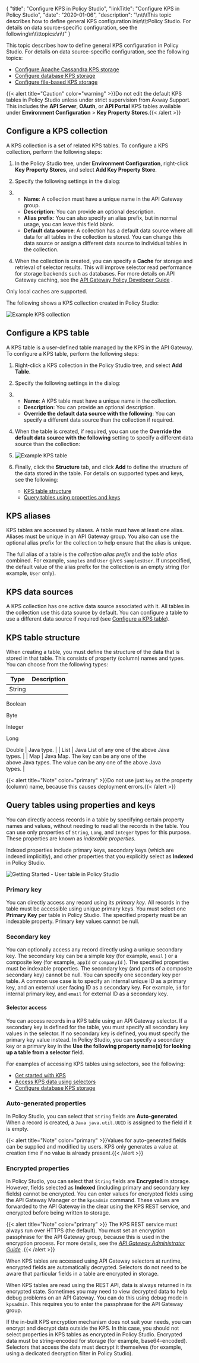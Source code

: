 {
"title": "Configure KPS in Policy Studio",
"linkTitle": "Configure KPS in Policy Studio",
"date": "2020-01-06",
"description": "\\n\\t\\tThis topic describes how to define general KPS configuration in\\n\\t\\tPolicy Studio. For details on data source-specific configuration, see the following\\n\\t\\ttopics:\\n\\t"
}
﻿

This topic describes how to define general KPS configuration in
Policy Studio. For details on data source-specific configuration, see the following
topics:

-   [Configure Apache Cassandra KPS storage](6_Configure_Apache_Cassandra_Storage.htm)
-   [Configure database KPS storage](7_Configure_database_storage.htm)
-   [Configure file-based KPS storage](8_Configure_file_based_storage.htm)

{{< alert title="Caution" color="warning" >}}Do not edit the default KPS tables in Policy Studio unless under strict supervision from Axway Support. This includes the **API Server**, **OAuth**, or **API Portal** KPS tables available under **Environment Configuration** > **Key Property Stores**.{{< /alert >}}

Configure a KPS collection
--------------------------

A KPS collection is a set of related KPS tables. To configure a KPS collection, perform the following steps:

1.  In the Policy Studio tree, under **Environment Configuration**, right-click **Key Property Stores**, and select **Add Key Property Store**.
2.  Specify the following settings in the dialog:
3.  -   **Name**: A collection
        must have a unique name in the
        API Gateway
        group.
    -   **Description**: You can provide an optional description.
    -   **Alias prefix**: You
        can also specify an alias prefix, but in normal usage, you
        can leave this field blank.
    -   **Default data source**: A collection has a default data source where all data
        for all tables in the collection is stored. You can change this data
        source or assign a different data source to individual tables in the
        collection.

4.  When the collection is created, you can specify a **Cache** for storage and
    retrieval of selector results. This will improve selector read
    performance for storage backends such as databases. For more details
    on
    API Gateway
    caching, see the
    [API Gateway Policy Developer Guide](/bundle/APIGateway_77_PolicyDevGuide_allOS_en_HTML5/)
    .

Only
local caches are supported.

The following shows a KPS collection created in Policy Studio:

![Example KPS collection](/Images/APIGatewayKPSUserGuide/03000017.png)

Configure a KPS table
---------------------

A KPS table is a user-defined table managed by the KPS in the API Gateway. To configure a KPS table, perform the following steps:

1.  Right-click a KPS collection in the Policy Studio tree, and select **Add Table**.
2.  Specify the following settings in the dialog:
3.  -   **Name**: A KPS table
        must have a unique name in the collection.
    -   **Description**: You can provide an optional description.
    -   **Override the default data source with the following**: You can specify a different data source than the collection if required.

4.  When the table is created, if required, you can use the **Override the default data source with the following** setting to specify a different data source than the collection:
5.  ![Example KPS table](/Images/APIGatewayKPSUserGuide/03000018.png)
6.  Finally, click the **Structure** tab, and click **Add** to define the structure of the data stored in the table. For details on supported types and keys, see the following:
    -   [KPS table structure](#KPS)
    -   [Query tables using properties and keys](#Query)

    >

KPS aliases
-----------

KPS tables are accessed by aliases. A table must have at least one alias.
Aliases must be unique in an
API Gateway
group. You also can use the optional alias prefix for the collection
to help ensure that the alias is unique.

The full alias of a table is the *collection alias prefix* and
the *table alias* combined. For example,
`samples`
and
`User`
gives
`samplesUser`. If unspecified, the default value of the alias prefix for the
collection is an empty string (for example,
`User`
only).

KPS data sources
----------------

A KPS collection has one active data source associated with it. All
tables in the collection use this data source by default. You can
configure a table to use a different data source if required (see [Configure a KPS table](#Configur)).

KPS table structure
-------------------

When creating a table, you must define the structure of the data
that is stored in that table. This consists of property (column) names
and types. You can choose from the following types:

| Type    | Description                                                  |
|---------|--------------------------------------------------------------|
| String  
          
 Boolean  
          
 Byte     
          
 Integer  
          
 Long     
          
 Double   | Java type.                                                   |
| List    | Java List of any one of the above Java                       
  types.                                                        |
| Map     | Java Map. The key can be any one of the                      
  above Java types. The value can be any one of the above Java  
  types.                                                        |

{{< alert title="Note" color="primary" >}}Do not use just `key` as the property (column) name, because this causes deployment errors.{{< /alert >}}

Query tables using properties and keys
--------------------------------------

You can directly access records in a table by specifying certain
property names and values, without needing to read all the records in
the table. You can use only properties of
`String`, `Long`, and `Integer` types
for this purpose. These properties are known as *indexable properties*.

Indexed properties include primary keys, secondary keys (which are indexed implicitly), and
other properties that you explicitly select as **Indexed** in Policy Studio.

![Getting Started - User table in Policy Studio](/Images/APIGatewayKPSUserGuide/03000002.png)

### Primary key

You can directly access any record using its *primary key*. All
records in the table must be accessible using unique primary keys.
You must select one **Primary Key** per table in Policy Studio. The specified property
must be an indexable property. Primary key values cannot be null.

### Secondary key

You can optionally access any record directly using a unique secondary
key. The secondary key can be a simple key (for example,
`email`
) or a composite key (for example,
`appId`
or
`companyId`
). The specified properties must be indexable properties. The
secondary key (and parts of a composite secondary key) cannot be null.
You can specify one secondary key per table.
A common use case is to specify an internal unique ID as a primary key,
and an external user facing ID as a secondary key. For example,
`id` for internal primary key, and `email`
for external ID as a secondary key.

#### Selector access

You can access records in a KPS table using an
API Gateway
selector. If a secondary key is defined for the table, you must
specify all secondary key values in the selector. If no secondary key
is defined, you must specify the primary key value instead. In Policy Studio, you can specify a secondary key or a primary key in the **Use the following property name(s) for looking up a table from a selector** field.

For
examples of accessing KPS tables using selectors, see the following:

-   [Get started with KPS](2_Get_started.htm)
-   [Access KPS data using selectors](4_How_to_access_KPS_data_using_selectors.htm)
-   [Configure database KPS storage](7_Configure_database_storage.htm)

### Auto-generated properties

In Policy Studio, you can select that `String` fields are **Auto-generated**.
When a record is created, a `Java java.util.UUID` is assigned
to the field if it is empty.

{{< alert title="Note" color="primary" >}}Values
for auto-generated fields can be supplied and modified by users. KPS
only generates a value at creation time if no value is already
present.{{< /alert >}}

### Encrypted properties

In Policy Studio, you can select that `String` fields are **Encrypted** in storage. However, fields selected as
**Indexed** (including primary and secondary key fields) cannot be encrypted.
You can enter values for encrypted fields using the
API Gateway Manager or the `kpsadmin`
command. These values are forwarded to the
API Gateway in the clear using the KPS REST
service, and encrypted before being written to storage.

{{< alert title="Note" color="primary" >}} The KPS REST service must always
run over HTTPS (the default). You must set an encryption passphrase for the
API Gateway group, because this is used in
the encryption process. For more details, see the
*[API Gateway Administrator Guide](/bundle/APIGateway_77_AdministratorGuide_allOS_en_HTML5/)*
.{{< /alert >}}

When KPS tables are accessed using API Gateway
selectors at runtime, encrypted fields are automatically decrypted. Selectors do not need
to be aware that particular fields in a table are encrypted in storage.

When KPS tables are read using the REST API, data is always returned in its encrypted
state. Sometimes you may need to view decrypted data to help debug problems on an
API Gateway. You can do this using debug
mode in `kpsadmin`. This requires you to enter the passphrase for
the API Gateway group.

If the in-built KPS encryption mechanism does not suit your needs, you can encrypt and
decrypt data outside the KPS. In this case, you should not select properties in KPS tables as
encrypted in Policy Studio.
Encrypted data must be string-encoded for storage (for example, base64-encoded).
Selectors that access the data must decrypt it themselves (for example, using a
dedicated decryption
filter in Policy Studio).
